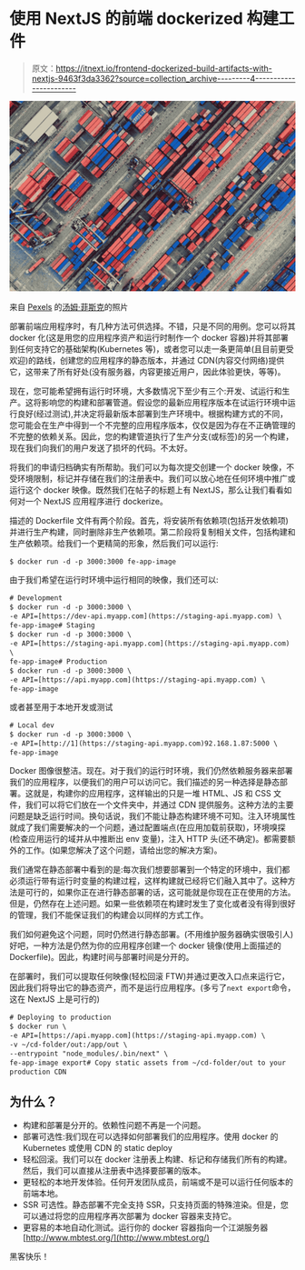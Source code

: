 # 使用 NextJS 的前端 dockerized 构建工件

> 原文：<https://itnext.io/frontend-dockerized-build-artifacts-with-nextjs-9463f3da3362?source=collection_archive---------4----------------------->

![](img/b700d81ca7a2ca23026034ab5c38a89c.png)

来自 [Pexels](https://www.pexels.com/photo/aerial-photography-of-container-van-lot-3063470/?utm_content=attributionCopyText&utm_medium=referral&utm_source=pexels) 的[汤姆·菲斯克](https://www.pexels.com/@tomfisk?utm_content=attributionCopyText&utm_medium=referral&utm_source=pexels)的照片

部署前端应用程序时，有几种方法可供选择。不错，只是不同的用例。您可以将其 docker 化(这是用您的应用程序资产和运行时制作一个 docker 容器)并将其部署到任何支持它的基础架构(Kubernetes 等)，或者您可以走一条更简单(且目前更受欢迎)的路线，创建您的应用程序的静态版本，并通过 CDN(内容交付网络)提供它，这带来了所有好处(没有服务器，内容更接近用户，因此体验更快，等等)。

现在，您可能希望拥有运行时环境，大多数情况下至少有三个:开发、试运行和生产。这将影响您的构建和部署管道。假设您的最新应用程序版本在试运行环境中运行良好(经过测试),并决定将最新版本部署到生产环境中。根据构建方式的不同，您可能会在生产中得到一个不完整的应用程序版本，仅仅是因为存在不正确管理的不完整的依赖关系。因此，您的构建管道执行了生产分支(或标签)的另一个构建，现在我们向我们的用户发送了损坏的代码。不太好。

将我们的申请归档确实有所帮助。我们可以为每次提交创建一个 docker 映像，不受环境限制，标记并存储在我们的注册表中。我们可以放心地在任何环境中推广或运行这个 docker 映像。既然我们在帖子的标题上有 NextJS，那么让我们看看如何对一个 NextJS 应用程序进行 dockerize。

描述的 Dockerfile 文件有两个阶段。首先，将安装所有依赖项(包括开发依赖项)并进行生产构建，同时删除非生产依赖项。第二阶段将复制相关文件，包括构建和生产依赖项。给我们一个更精简的形象，然后我们可以运行:

```
$ docker run -d -p 3000:3000 fe-app-image
```

由于我们希望在运行时环境中运行相同的映像，我们还可以:

```
# Development
$ docker run -d -p 3000:3000 \
-e API=[https://dev-api.myapp.com](https://staging-api.myapp.com) \
fe-app-image# Staging
$ docker run -d -p 3000:3000 \
-e API=[https://staging-api.myapp.com](https://staging-api.myapp.com) \
fe-app-image# Production
$ docker run -d -p 3000:3000 \
-e API=[https://api.myapp.com](https://staging-api.myapp.com) \
fe-app-image
```

或者甚至用于本地开发或测试

```
# Local dev
$ docker run -d -p 3000:3000 \
-e API=[http://1](https://staging-api.myapp.com)92.168.1.87:5000 \
fe-app-image
```

Docker 图像很整洁。现在。对于我们的运行时环境，我们仍然依赖服务器来部署我们的应用程序，以便我们的用户可以访问它。我们描述的另一种选择是静态部署。这就是，构建你的应用程序，这样输出的只是一堆 HTML、JS 和 CSS 文件，我们可以将它们放在一个文件夹中，并通过 CDN 提供服务。这种方法的主要问题是缺乏运行时间。换句话说，我们不能让静态构建环境不可知。注入环境属性就成了我们需要解决的一个问题，通过配置端点(在应用加载前获取)，环境嗅探(检查应用运行的域并从中推断出 env 变量)，注入 HTTP 头(还不确定)。都需要额外的工作。(如果您解决了这个问题，请给出您的解决方案)。

我们通常在静态部署中看到的是:每次我们想要部署到一个特定的环境中，我们都必须运行带有运行时变量的构建过程，这样构建就已经将它们融入其中了。这种方法是可行的，如果你正在进行静态部署的话，这可能就是你现在正在使用的方法。但是，仍然存在上述问题。如果一些依赖项在构建时发生了变化或者没有得到很好的管理，我们不能保证我们的构建会以同样的方式工作。

我们如何避免这个问题，同时仍然进行静态部署。(不用维护服务器确实很吸引人)好吧，一种方法是仍然为你的应用程序创建一个 docker 镜像(使用上面描述的 Dockerfile)。因此，构建时间与部署时间是分开的。

在部署时，我们可以提取任何映像(轻松回滚 FTW)并通过更改入口点来运行它，因此我们将导出它的静态资产，而不是运行应用程序。(多亏了`next export`命令，这在 NextJS 上是可行的)

```
# Deploying to production
$ docker run \
-e API=[https://api.myapp.com](https://staging-api.myapp.com) \
-v ~/cd-folder/out:/app/out \ 
--entrypoint "node_modules/.bin/next" \
fe-app-image export# Copy static assets from ~/cd-folder/out to your production CDN
```

## 为什么？

*   构建和部署是分开的。依赖性问题不再是一个问题。
*   部署可选性:我们现在可以选择如何部署我们的应用程序。使用 docker 的 Kubernetes 或使用 CDN 的 static deploy
*   轻松回滚。我们可以在 docker 注册表上构建、标记和存储我们所有的构建。然后，我们可以直接从注册表中选择要部署的版本。
*   更轻松的本地开发体验。任何开发团队成员，前端或不是可以运行任何版本的前端本地。
*   SSR 可选性。静态部署不完全支持 SSR，只支持页面的特殊渲染。但是，您可以通过将您的应用程序再次部署为 docker 容器来支持它。
*   更容易的本地自动化测试。运行你的 docker 容器指向一个江湖服务器[http://www.mbtest.org/](http://www.mbtest.org/)

黑客快乐！